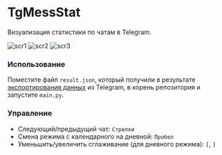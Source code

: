 # TgMessStat
Визуализация статистики по чатам в Telegram.

![scr1](https://user-images.githubusercontent.com/20306702/72582792-a3d05c00-38ec-11ea-8522-8921a66a8706.png)
![scr2](https://user-images.githubusercontent.com/20306702/72582791-a3d05c00-38ec-11ea-8c28-26f4aa743c5c.png)
![scr3](https://user-images.githubusercontent.com/20306702/72582790-a3d05c00-38ec-11ea-953f-b5ff5adfb278.png)

### Использование
Поместите файл `result.json`, который получили в результате [экспортирования данных](https://telegram.org/blog/export-and-more) из Telegram, в корень репозитория и запустите `main.py`.


### Управление
* Следующий/предыдущий чат: `Стрелки`
* Смена режима с календарного на дневной: `Пробел`
* Уменьшить/увеличить сглаживание (для дневного режима): `[`, `]`
